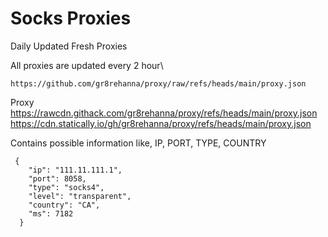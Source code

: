 # Socks Proxies
Daily Updated Fresh Proxies 


All proxies are updated every 2 hour\



```
https://github.com/gr8rehanna/proxy/raw/refs/heads/main/proxy.json
```

Proxy \
https://rawcdn.githack.com/gr8rehanna/proxy/refs/heads/main/proxy.json \
https://cdn.statically.io/gh/gr8rehanna/proxy/refs/heads/main/proxy.json

Contains possible information like, IP, PORT, TYPE, COUNTRY
```
 {
    "ip": "111.11.111.1",
    "port": 8058,
    "type": "socks4",
    "level": "transparent",
    "country": "CA",
    "ms": 7182
  }
```
